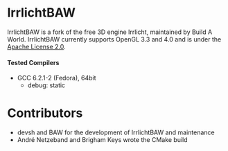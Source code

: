 IrrlichtBAW
===========

IrrlichtBAW is a fork of the free 3D engine Irrlicht, maintained by Build A World. IrrlichtBAW currently supports OpenGL 3.3 and 4.0 and is under the [Apache License 2.0](/LICENSE).

#### Tested Compilers
 * GCC 6.2.1-2 (Fedora), 64bit
   * debug: static

Contributors
============
- devsh and BAW for the development of IrrlichtBAW and maintenance
- André Netzeband and Brigham Keys wrote the CMake build
